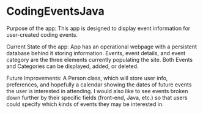 # CodingEventsJava 
Purpose of the app: This app is designed to display event information for user-created coding events. 

Current State of the app: App has an operational webpage with a persistent database behind it storing information. Events, event details, and event category are the three elements currently populating the site. Both Events and Categories can be displayed, added, or deleted. 

Future Improvements: A Person class, which will store user info, preferences, and hopefully a calendar showing the dates of future events the user is interested in attending. I would also like to see events broken down further by their specific fields (front-end, Java, etc.) so that users could specify which kinds of events they may be interested in. 
